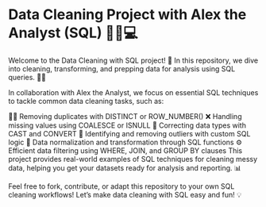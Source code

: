# Data Cleaning Project with Alex the Analyst (SQL) 🧑‍💻💻
Welcome to the Data Cleaning with SQL project! 🚀 In this repository, we dive into cleaning, transforming, and prepping data for analysis using SQL queries. 🧹✨

In collaboration with Alex the Analyst, we focus on essential SQL techniques to tackle common data cleaning tasks, such as:

🧑‍🔬
Removing duplicates with DISTINCT or ROW_NUMBER()
❌
Handling missing values using COALESCE or ISNULL
🔄
Correcting data types with CAST and CONVERT
🚨 
Identifying and removing outliers with custom SQL logic
🧹 
Data normalization and transformation through SQL functions
⚙️
Efficient data filtering using WHERE, JOIN, and GROUP BY clauses
This project provides real-world examples of SQL techniques for cleaning messy data, helping you get your datasets ready for analysis and reporting. 📊

Feel free to fork, contribute, or adapt this repository to your own SQL cleaning workflows! Let’s make data cleaning with SQL easy and fun! 💡
